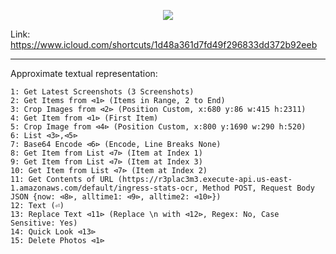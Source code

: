 <p align="center">
  <a href="https://www.icloud.com/shortcuts/1d48a361d7fd49f296833dd372b92eeb">
    <img src="https://user-images.githubusercontent.com/5026621/83965777-078efd80-a86b-11ea-9cf7-debc677ad785.png">
  </a>
</p>

Link: https://www.icloud.com/shortcuts/1d48a361d7fd49f296833dd372b92eeb

<hr>

Approximate textual representation:
```
1: Get Latest Screenshots (3 Screenshots)
2: Get Items from ⊲1⊳ (Items in Range, 2 to End)
3: Crop Images from ⊲2⊳ (Position Custom, x:680 y:86 w:415 h:2311)
4: Get Item from ⊲1⊳ (First Item)
5: Crop Image from ⊲4⊳ (Position Custom, x:800 y:1690 w:290 h:520)
6: List ⊲3⊳,⊲5⊳
7: Base64 Encode ⊲6⊳ (Encode, Line Breaks None)
8: Get Item from List ⊲7⊳ (Item at Index 1)
9: Get Item from List ⊲7⊳ (Item at Index 3)
10: Get Item from List ⊲7⊳ (Item at Index 2)
11: Get Contents of URL (https://r3plac3m3.execute-api.us-east-1.amazonaws.com/default/ingress-stats-ocr, Method POST, Request Body JSON {now: ⊲8⊳, alltime1: ⊲9⊳, alltime2: ⊲10⊳})
12: Text (⏎)
13: Replace Text ⊲11⊳ (Replace \n with ⊲12⊳, Regex: No, Case Sensitive: Yes)
14: Quick Look ⊲13⊳
15: Delete Photos ⊲1⊳
```
